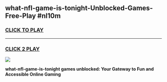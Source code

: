 
## what-nfl-game-is-tonight-Unblocked-Games-Free-Play #nl10m
<h3>
<a href="https://us.freeplayer.one?title=what-nfl-game-is-tonight&ref=9M">CLICK TO PLAY</a></h3>
<hr>

<h3>
<a href="https://us.freeplayer.one?title=what-nfl-game-is-tonight&ref=9M">CLICK 2 PLAY</a>
  
</h3>

<a href="https://us.freeplayer.one?title=what-nfl-game-is-tonight&ref=9M"><img src="https://clearcache.store/games.png"></a>


**what-nfl-game-is-tonight games unblocked: Your Gateway to Fun and Accessible Online Gaming**
